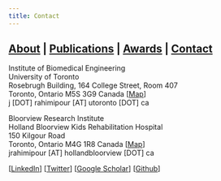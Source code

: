 ```yaml
---
title: Contact
---
```


## [About](index.md) | [Publications](publications.md) | [Awards](awards.md) | [Contact](contact.md)

Institute of Biomedical Engineering<br />
University of Toronto<br />
Rosebrugh Building, 164 College Street, Room 407<br />
Toronto, Ontario M5S 3G9 Canada [[Map](https://share.here.com/p/s-Yz1idWlsZGluZztsYXQ9NDMuNjU5ODg7bG9uPS03OS4zOTMxNztuPTE2NCtDb2xsZWdlK1N0O25sYXQ9NDMuNjU5MzI7bmxvbj0tNzkuMzkyOTI7aD0zNTE1NTI)]<br />
j [DOT] rahimipour [AT] utoronto [DOT] ca<br />

Bloorview Research Institute<br />
Holland Bloorview Kids Rehabilitation Hospital<br />
150 Kilgour Road<br />
Toronto, Ontario M4G 1R8 Canada [[Map](https://share.here.com/p/s-Yz1idWlsZGluZztsYXQ9NDMuNzE4NDE7bG9uPS03OS4zNzI5MjtuPTE1MCtLaWxnb3VyK1JkO25sYXQ9NDMuNzE3ODM7bmxvbj0tNzkuMzcyNjk7aD0zZTBhNTI)]<br />
jrahimipour [AT] hollandbloorview [DOT] ca<br />

[[LinkedIn](https://www.linkedin.com/in/jranaraki)] [[Twitter](http://twitter.com/JRAnaraki)] [[Google Scholar](https://scholar.google.ca/citations?user=7m2iN10AAAAJ&hl=en)] [[Github](http://github.com/JRAnaraki)]
